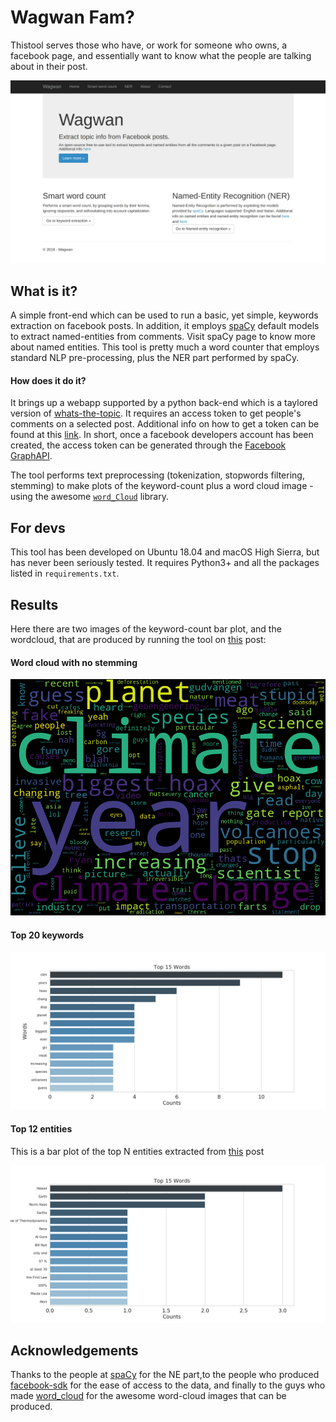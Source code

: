 # Wagwan Fam?

Thistool serves those who have, or work for someone who owns, a facebook 
page, and essentially want to know what the people are talking about in their post.

![alt_text](https://raw.githubusercontent.com/fabriziomiano/Wagwan/master/shot.png)


## What is it?

A simple front-end which can be used to run a basic, yet simple, 
keywords extraction on facebook posts. In addition, it employs
[spaCy](https://github.com/explosion/spaCy) default models 
to extract named-entities from comments. Visit spaCy page to know more
about named entities.
This tool is pretty much a word counter that employs 
standard NLP pre-processing, plus the NER part performed by spaCy. 


#### How does it do it?

It brings up a webapp supported by a python back-end 
which is a taylored version of [whats-the-topic](https://github.com/fabriziomiano/whats-the-topic/).
It requires an access token to get people's comments on a selected post. 
Additional info on how to get a token can be found at this [link](https://developers.facebook.com/docs/facebook-login/access-tokens/).
In short, once a facebook developers account has been created, the access token can be generated through
the [Facebook GraphAPI](https://developers.facebook.com/tools/explorer/). 

The tool performs text preprocessing (tokenization, stopwords filtering, stemming) 
to make plots of the keyword-count plus a word cloud image - using the awesome 
[`word_Cloud`](https://github.com/amueller/word_cloud) library.

## For devs

This tool has been developed on Ubuntu 18.04 and macOS High Sierra, but 
has never been seriously tested. 
It requires Python3+ and all the packages listed in `requirements.txt`.


## Results 

Here there are two images of the keyword-count bar plot, and the wordcloud, that are produced
by running the tool on [this](https://www.facebook.com/GiveToTheNext/posts/477277113022512) post:


#### Word cloud with no stemming 
![alt text](https://raw.githubusercontent.com/fabriziomiano/Wagwan/master/Wagwan/static/plots/single_posts/477277113022512/wordcloud_477277113022512.png)


#### Top 20 keywords

![alt_text](https://raw.githubusercontent.com/fabriziomiano/Wagwan/master/Wagwan/static/plots/single_posts/477277113022512/barplot_477277113022512.png)


#### Top 12 entities

This is a bar plot of the top N entities extracted from
[this](https://www.facebook.com/GiveToTheNext/posts/477277113022512) post

![alt_text](https://raw.githubusercontent.com/fabriziomiano/Wagwan/master/Wagwan/static/plots/barplot_476807096402847_ner.png)


## Acknowledgements

Thanks to the people at [spaCy](https://github.com/explosion/spaCy)
for the NE part,to the people who produced 
[facebook-sdk](https://github.com/mobolic/facebook-sdk)
for the ease of access to the data, and finally to the guys who made 
[word_cloud](https://amueller.github.io/word_cloud) for the awesome word-cloud images
that can be produced.
